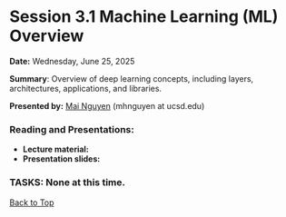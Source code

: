 # Session 3.1 Machine Learning (ML) Overview 

**Date:** Wednesday, June 25, 2025

**Summary**: Overview of deep learning concepts, including layers, architectures, applications, and libraries.

**Presented by:** [Mai Nguyen](https://www.sdsc.edu/research/researcher_spotlight/nguyen_mai.html) (mhnguyen at ucsd.edu) 

### Reading and Presentations:
* **Lecture material:**
* **Presentation slides:**
### TASKS: None at this time.

[Back to Top](#top)

